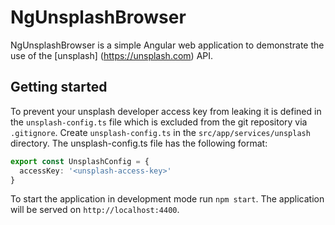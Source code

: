 # NgUnsplashBrowser

NgUnsplashBrowser is a simple Angular web application to demonstrate the use of the [unsplash]
(https://unsplash.com) API.

## Getting started

To prevent your unsplash developer access key from leaking it is defined in the 
`unsplash-config.ts` file which is excluded from the git repository via `.gitignore`. Create 
`unsplash-config.ts` in the `src/app/services/unsplash` directory. The unsplash-config.ts file 
has the following format:
```typescript
export const UnsplashConfig = {
  accessKey: '<unsplash-access-key>'
}
```

To start the application in development mode run `npm start`. The application will be served on 
`http://localhost:4400`.
